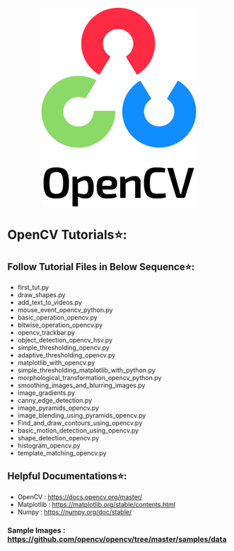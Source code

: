 <p align="center">
    <img src="test_images/opencv-logo.png" height=450 width=350>
</p>

# OpenCV Tutorials⭐:

## Follow Tutorial Files in Below Sequence⭐:
* first_tut.py
* draw_shapes.py
* add_text_to_videos.py
* mouse_event_opencv_python.py
* basic_operation_opencv.py
* bitwise_operation_opencv.py
* opencv_trackbar.py
* object_detection_opencv_hsv.py
* simple_thresholding_opencv.py
* adaptive_thresholding_opencv.py
* matplotlib_with_opencv.py
* simple_thresholding_matplotlib_with_python.py
* morphological_transformation_opencv_python.py
* smoothing_images_and_blurring_images.py
* image_gradients.py
* canny_edge_detection.py
* image_pyramids_opencv.py
* image_blending_using_pyramids_opencv.py
* Find_and_draw_contours_using_opencv.py
* basic_motion_detection_using_opencv.py
* shape_detection_opencv.py
* histogram_opencv.py
* template_matching_opencv.py

## Helpful Documentations⭐:
* OpenCV : https://docs.opencv.org/master/
* Matplotlib : https://matplotlib.org/stable/contents.html
* Numpy : https://numpy.org/doc/stable/

### Sample Images : https://github.com/opencv/opencv/tree/master/samples/data